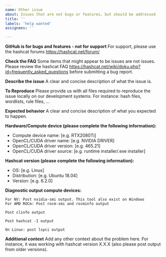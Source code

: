 ```yaml
---
name: Other issue
about: Issues that are not bugs or features, but should be addressed
title: ''
labels: 'help wanted'
assignees: ''

---
```


**GitHub is for bugs and features - not for support**
For support, please use the hashcat forums https://hashcat.net/forum/

**Check the FAQ**
Some items that might appear to be issues are not issues. Please review the hashcat FAQ https://hashcat.net/wiki/doku.php?id=frequently_asked_questions before submitting a bug report.

**Describe the issue**
A clear and concise description of what the issue is.

**To Reproduce**
Please provide us with all files required to reproduce the issue locally on our development systems. For instance: hash files, wordlists, rule files, ...

**Expected behavior**
A clear and concise description of what you expected to happen.

**Hardware/Compute device (please complete the following information):**
- Compute device name: [e.g. RTX2080Ti]
- OpenCL/CUDA driver name: [e.g. NVIDIA DRIVER]
- OpenCL/CUDA driver version: [e.g. 465.21]
- OpenCL/CUDA driver source: [e.g. runtime installer/.exe installer]

**Hashcat version (please complete the following information):**
 - OS: [e.g. Linux]
 - Distribution: [e.g. Ubuntu 18.04]
 - Version: [e.g. 6.2.0]

**Diagnostic output compute devices:**


```
For NV: Post nvidia-smi output. This tool also exist on Windows
For AMD ROCm: Post rocm-smi and rocminfo output
```

```
Post clinfo output
```

```
Post hashcat -I output
```

```
On Linux: post lspci output
```

**Additional context**
Add any other context about the problem here. For instance, it was working with hashcat version X.X.X (also please post output from older versions).
